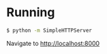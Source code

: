 Running
=======

```bash
$ python -m SimpleHTTPServer
```

Navigate to [http://localhost:8000](http://localhost:8000)
